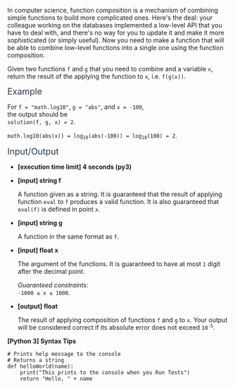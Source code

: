 <p>In computer science, function composition is a mechanism of combining simple functions to build more complicated ones. Here's the deal: your colleague working on the databases implemented a low-level API that you have to deal with, and there's no way for you to update it and make it more sophisticated (or simply useful). Now you need to make a function that will be able to combine low-level functions into a single one using the function composition.</p>
<p>Given two functions <code>f</code> and <code>g</code> that you need to combine and a variable <code>x</code>, return the result of the applying the function to <code>x</code>, i.e. <code>f(g(x))</code>.</p>
<p><span class="markdown--header" style="color:#2b3b52;font-size:1.4em">Example</span></p>
<p>For <code>f = "math.log10"</code>, <code>g = "abs"</code>, and <code>x = -100</code>,<br />
the output should be<br />
<code>solution(f, g, x) = 2</code>.</p>
<p><code>math.log10(abs(x)) = log<sub>10</sub>(abs(-100)) = log<sub>10</sub>(100) = 2</code>.</p>
<p><span class="markdown--header" style="color:#2b3b52;font-size:1.4em">Input/Output</span></p>
<ul>
<li>
<p><strong>[execution time limit] 4 seconds (py3)</strong></p>
</li>
<li>
<p><strong>[input] string f</strong></p>
<p>A function given as a string. It is guaranteed that the result of applying function <code>eval</code> to <code>f</code> produces a valid function. It is also guaranteed that <code>eval(f)</code> is defined in point <code>x</code>.</p>
</li>
<li>
<p><strong>[input] string g</strong></p>
<p>A function in the same format as <code>f</code>.</p>
</li>
<li>
<p><strong>[input] float x</strong></p>
<p>The argument of the functions. It is guaranteed to have at most <code>1</code> digit after the decimal point.</p>
<p><em>Guaranteed constraints:</em><br />
<code>-1000 ≤ x ≤ 1000</code>.</p>
</li>
<li>
<p><strong>[output] float</strong></p>
<p>The result of applying composition of functions <code>f</code> and <code>g</code> to <code>x</code>. Your output will be considered correct if its absolute error does not exceed <code>10<sup>-5</sup></code>.</p>
</li>
</ul>
<p><strong>[Python 3] Syntax Tips</strong></p>
<pre><code class="language-python"><span class="hljs-comment"># Prints help message to the console</span>
<span class="hljs-comment"># Returns a string</span>
<span class="hljs-keyword">def</span> <span class="hljs-title function_">helloWorld</span>(<span class="hljs-params">name</span>):
    <span class="hljs-built_in">print</span>(<span class="hljs-string">"This prints to the console when you Run Tests"</span>)
    <span class="hljs-keyword">return</span> <span class="hljs-string">"Hello, "</span> + name

</code></pre>
